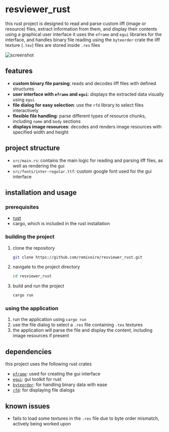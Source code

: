 # resviewer_rust

this rust project is designed to read and parse custom ilff (image or resource) files, extract information from them, and display their contents using a graphical user interface it uses the `eframe` and `egui` libraries for the interface, and handles binary file reading using the `byteorder` crate 
the ilff texture (`.tex`) files are stored inside `.res` files

![screenshot](https://i.imgur.com/vN69a0O.png)

## features

- **custom binary file parsing**: reads and decodes ilff files with defined structures
- **user interface with `eframe` and `egui`**: displays the extracted data visually using `egui`
- **file dialog for easy selection**: use the `rfd` library to select files interactively
- **flexible file handling**: parse different types of resource chunks, including `name` and `body` sections
- **displays image resources**: decodes and renders image resources with specified width and height

## project structure

- `src/main.rs`: contains the main logic for reading and parsing ilff files, as well as rendering the gui
- `src/fonts/inter-regular.ttf`: custom google font used for the gui interface

## installation and usage

### prerequisites

- [rust](https://www.rust-lang.org/tools/install)
- cargo, which is included in the rust installation

### building the project

1. clone the repository

    ```bash
    git clone https://github.com/remivoire/resviewer_rust.git
    ```

2. navigate to the project directory

    ```bash
    cd resviewer_rust
    ```

3. build and run the project

    ```bash
    cargo run
    ```

### using the application

1. run the application using `cargo run`
2. use the file dialog to select a `.res` file containing `.tex` textures
3. the application will parse the file and display the content, including image resources if present

## dependencies

this project uses the following rust crates

- [`eframe`](https://docs.rs/eframe/latest/eframe/): used for creating the gui interface
- [`egui`](https://docs.rs/egui/latest/egui/): gui toolkit for rust
- [`byteorder`](https://docs.rs/byteorder/latest/byteorder/): for handling binary data with ease
- [`rfd`](https://docs.rs/rfd/latest/rfd/): for displaying file dialogs

## known issues
- fails to load some textures in the `.res` file due to byte order mismatch, actively being worked upon

